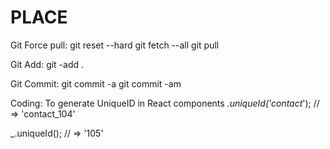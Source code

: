 # PLACE
Git
Force pull:
git reset --hard
git fetch --all
git pull

Git Add:
git -add .

Git Commit:
git commit -a
git commit -am

Coding:
To generate UniqueID in React components
_.uniqueId('contact_');
// => 'contact_104'

_.uniqueId();
// => '105'
